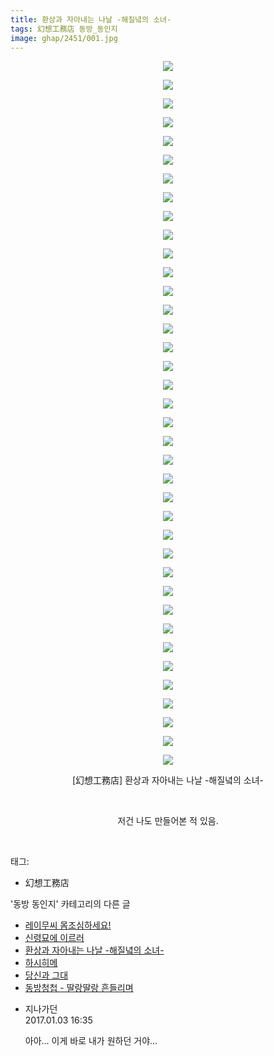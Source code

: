 ```yaml
---
title: 환상과 자아내는 나날 -해질녘의 소녀-
tags: 幻想工務店 동방_동인지
image: ghap/2451/001.jpg
---
```

<div class="article">
<p style="text-align: center; clear: none; float: none;"><img src="{{ site.nasurl }}/ghap/2451/001.jpg"/></p>
<p style="text-align: center; clear: none; float: none;"><img src="{{ site.nasurl }}/ghap/2451/002.jpg"/></p>
<p style="text-align: center; clear: none; float: none;"><img src="{{ site.nasurl }}/ghap/2451/003.jpg"/></p>
<p style="text-align: center; clear: none; float: none;"><img src="{{ site.nasurl }}/ghap/2451/004.jpg"/></p>
<p style="text-align: center; clear: none; float: none;"><img src="{{ site.nasurl }}/ghap/2451/005.jpg"/></p>
<p style="text-align: center; clear: none; float: none;"><img src="{{ site.nasurl }}/ghap/2451/006.jpg"/></p>
<p style="text-align: center; clear: none; float: none;"><img src="{{ site.nasurl }}/ghap/2451/007.jpg"/></p>
<p style="text-align: center; clear: none; float: none;"><img src="{{ site.nasurl }}/ghap/2451/008.jpg"/></p>
<p style="text-align: center; clear: none; float: none;"><img src="{{ site.nasurl }}/ghap/2451/009.jpg"/></p>
<p style="text-align: center; clear: none; float: none;"><img src="{{ site.nasurl }}/ghap/2451/010.jpg"/></p>
<p style="text-align: center; clear: none; float: none;"><img src="{{ site.nasurl }}/ghap/2451/011.jpg"/></p>
<p style="text-align: center; clear: none; float: none;"><img src="{{ site.nasurl }}/ghap/2451/012.jpg"/></p>
<p style="text-align: center; clear: none; float: none;"><img src="{{ site.nasurl }}/ghap/2451/013.jpg"/></p>
<p style="text-align: center; clear: none; float: none;"><img src="{{ site.nasurl }}/ghap/2451/014.jpg"/></p>
<p style="text-align: center; clear: none; float: none;"><img src="{{ site.nasurl }}/ghap/2451/015.jpg"/></p>
<p style="text-align: center; clear: none; float: none;"><img src="{{ site.nasurl }}/ghap/2451/016.jpg"/></p>
<p style="text-align: center; clear: none; float: none;"><img src="{{ site.nasurl }}/ghap/2451/017.jpg"/></p>
<p style="text-align: center; clear: none; float: none;"><img src="{{ site.nasurl }}/ghap/2451/018.jpg"/></p>
<p style="text-align: center; clear: none; float: none;"><img src="{{ site.nasurl }}/ghap/2451/019.jpg"/></p>
<p style="text-align: center; clear: none; float: none;"><img src="{{ site.nasurl }}/ghap/2451/020.jpg"/></p>
<p style="text-align: center; clear: none; float: none;"><img src="{{ site.nasurl }}/ghap/2451/021.jpg"/></p>
<p style="text-align: center; clear: none; float: none;"><img src="{{ site.nasurl }}/ghap/2451/022.jpg"/></p>
<p style="text-align: center; clear: none; float: none;"><img src="{{ site.nasurl }}/ghap/2451/023.jpg"/></p>
<p style="text-align: center; clear: none; float: none;"><img src="{{ site.nasurl }}/ghap/2451/024.jpg"/></p>
<p style="text-align: center; clear: none; float: none;"><img src="{{ site.nasurl }}/ghap/2451/025.jpg"/></p>
<p style="text-align: center; clear: none; float: none;"><img src="{{ site.nasurl }}/ghap/2451/026.jpg"/></p>
<p style="text-align: center; clear: none; float: none;"><img src="{{ site.nasurl }}/ghap/2451/027.jpg"/></p>
<p style="text-align: center; clear: none; float: none;"><img src="{{ site.nasurl }}/ghap/2451/028.jpg"/></p>
<p style="text-align: center; clear: none; float: none;"><img src="{{ site.nasurl }}/ghap/2451/029.jpg"/></p>
<p style="text-align: center; clear: none; float: none;"><img src="{{ site.nasurl }}/ghap/2451/030.jpg"/></p>
<p style="text-align: center; clear: none; float: none;"><img src="{{ site.nasurl }}/ghap/2451/031.jpg"/></p>
<p style="text-align: center; clear: none; float: none;"><img src="{{ site.nasurl }}/ghap/2451/032.jpg"/></p>
<p style="text-align: center; clear: none; float: none;"><img src="{{ site.nasurl }}/ghap/2451/033.jpg"/></p>
<p style="text-align: center; clear: none; float: none;"><img src="{{ site.nasurl }}/ghap/2451/034.jpg"/></p>
<p style="text-align: center; clear: none; float: none;"><img src="{{ site.nasurl }}/ghap/2451/035.jpg"/></p>
<p style="text-align: center; clear: none; float: none;"><img src="{{ site.nasurl }}/ghap/2451/036.jpg"/></p>
<p style="text-align: center; clear: none; float: none;"><img src="{{ site.nasurl }}/ghap/2451/037.jpg"/></p>
<p style="text-align: center; clear: none; float: none;"><img src="{{ site.nasurl }}/ghap/2451/038.jpg"/></p>
<p style="text-align: center; clear: none; float: none;">[幻想工務店] 환상과 자아내는 나날 -해질녘의 소녀-</p>
<p style="text-align: center; clear: none; float: none;"><br/></p>
<p style="text-align: center; clear: none; float: none;">저건 나도 만들어본 적 있음.</p>
<p><br/></p>
</div><div class="tagTrail">
<p>태그: </p>
<ul>
<li>幻想工務店</li>
</ul>
</div><div class="another">
<p>'동방 동인지' 카테고리의 다른 글</p>
<ul>
<li><a href="/2016-10-05-ghap_2453">레이무씨 몸조심하세요!</a></li>
<li><a href="/2016-10-05-ghap_2452">신령묘에 이르러</a></li>
<li><a href="/2016-10-05-ghap_2451">환상과 자아내는 나날 -해질녘의 소녀-</a></li>
<li><a href="/2016-10-05-ghap_2450">하시히메</a></li>
<li><a href="/2016-10-05-ghap_2449">당신과 그대</a></li>
<li><a href="/2016-10-04-ghap_2447">동방청첩 - 딸랑딸랑 흔들리며</a></li>
</ul>
</div><div class="cb_module cb_fluid">
<div class="cb_wrt cb_profile">
<div class="comment">
<ul>
<li class="cb_thumb_off" id="comment14882388">
<div class="cb_comment_area">
<div class="cb_info_area">
<div class="cb_section">
<span class="cb_nick_name">지나가던</span>
</div>
<div class="cb_section">
<span class="cb_date">2017.01.03 16:35 </span>
</div>
</div>
<div class="cb_dsc_comment">
<p class="cb_dsc">
											아아... 이게 바로 내가 원하던 거야...
										</p>
</div>
</div></li>
</ul>
</div>
</div><!-- commentList close -->
</div>